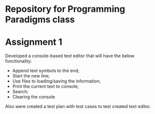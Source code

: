 # Repository for Programming Paradigms class

# Assignment 1

Developed a console-based text editor that will have the below functionality:
- Append text symbols to the end;
- Start the new line;
- Use files to loading/saving the information;
- Print the current text to console;
- Search;
- Clearing the console

Also were created a test plan with test cases to test created text editor.
